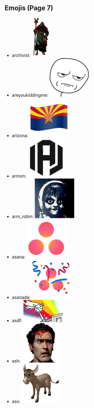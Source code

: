 
## Emojis (Page 7)

* archivist: ![archivist](output/archivist.png)
* areyoukiddingme: ![areyoukiddingme](output/areyoukiddingme.jpg)
* arizona: ![arizona](output/arizona.png)
* armon: ![armon](output/armon.png)
* arm_robin: ![arm_robin](output/arm_robin.png)
* asana: ![asana](output/asana.png)
* asanada: ![asanada](output/asanada.png)
* asdf: ![asdf](output/asdf.gif)
* ash: ![ash](output/ash.png)
* ass: ![ass](output/ass.png)
